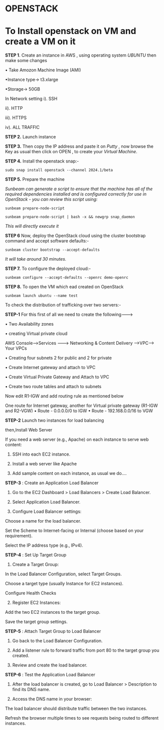 # OPENSTACK
# To Install openstack on VM and create a VM on it

**STEP 1**. Create an instance  in  AWS  , using operating system *UBUNTU* then make some changes 

• Take Amozon Machine Image (AMI)

•Instance type-> t3.xlarge

•Storage-> 50GB

In Network setting 
i). SSH

ii). HTTP

iii). HTTPS

iv). ALL TRAFFIC



**STEP 2.** Launch instance

**STEP 3.** Then copy the IP address and paste it on *Putty* , now browse the Key as usual then click on OPEN , to create your *Virtual Machine*.

**STEP 4.**  Install the openstack snap:-

```sudo snap install openstack --channel 2024.1/beta```


**STEP 5.** Prepare the machine

_Sunbeam can generate a script to ensure that the machine has all of the required dependencies installed and is configured correctly for use in OpenStack - you can review this script using:_

```sunbeam prepare-node-script```


```sunbeam prepare-node-script | bash -x && newgrp snap_daemon```

_This will directly execute it_

**STEP 6**  Now, deploy the OpenStack cloud using the cluster bootstrap command and accept software defaults:-


```sunbeam cluster bootstrap --accept-defaults```

_It will take around 30 minutes._

**STEP 7.** To configure the deployed cloud:-

```sunbeam configure --accept-defaults --openrc demo-openrc```

 **STEP 8.** To open the VM which ead created on OpenStack

```sunbeam launch ubuntu --name test```







To check the distribution of  trafficking over two servers:-

**STEP-1** For this first of all we need to create the following--->

• Two Availability zones



• creating Virtual private cloud

AWS Console-->Services ---> Networking & Content Delivery -->VPC--> Your VPCs




• Creating four subnets 2 for public and 2 for private




• Create Internet gateway and attach to VPC






• Create Virtual Private Gateway and Attach to VPC





• Create two route tables and attach to subnets



Now edit R1-IGW and add routing rule as mentioned below

One route for Internet gateway, another for Virtual private gateway (R1-IGW and R2-VGW)
• Route - 0.0.0.0/0 to IGW
• Route - 192.168.0.0/16 to VGW





**STEP-2** Launch two instances for load balancing

 then,Install Web Server 

If you need a web server (e.g., Apache) on each instance to serve web content:

1. SSH into each EC2 instance.


2. Install a web server like Apache
3. Add sample content on each instance, as usual we do....







**STEP-3** : Create an Application Load Balancer

1. Go to the EC2 Dashboard > Load Balancers > Create Load Balancer.


2. Select Application Load Balancer.


3. Configure Load Balancer settings:

Choose a name for the load balancer.

Set the Scheme to Internet-facing or Internal (choose based on your requirement).

Select the IP address type (e.g., IPv4).





**STEP-4** : Set Up Target Group

1. Create a Target Group:

In the Load Balancer Configuration, select Target Groups.

Choose a target type (usually Instance for EC2 instances).

Configure Health Checks






2. Register EC2 Instances:

Add the two EC2 instances to the target group.

Save the target group settings.






**STEP-5** : Attach Target Group to Load Balancer

1. Go back to the Load Balancer Configuration.


2. Add a listener rule to forward traffic from port 80 to the target group you created.


3. Review and create the load balancer.





**STEP-6** : Test the Application Load Balancer

1. After the load balancer is created, go to Load Balancer > Description to find its DNS name.


2. Access the DNS name in your browser:

The load balancer should distribute traffic between the two instances.

Refresh the browser multiple times to see requests being routed to different instances.

